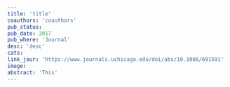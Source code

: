 ```yaml
---
title: 'title'
coauthors: 'coauthors'
pub_status: 
pub_date: 2017
pub_where: 'Journal'
desc: 'desc'
cats:
link_jour: 'https://www.journals.uchicago.edu/doi/abs/10.1086/691591'
image:
abstract: 'This'
---
```

